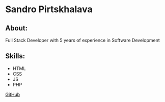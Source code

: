 # Sandro Pirtskhalava

## About:

Full Stack Developer with 5 years of experience in Software Development


## Skills:

- HTML
- CSS
- JS
- PHP

[GitHub](https://github.com/sandro1211)

